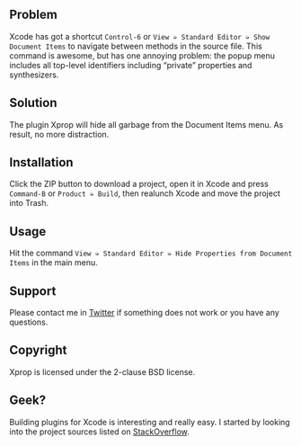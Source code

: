 ## Problem

Xcode has got a shortcut `Control-6` or `View ➭ Standard Editor ➭ Show Document Items` to navigate between methods in the source file. This command is awesome, but has one annoying problem: the popup menu includes all top-level identifiers including “private” properties and synthesizers.

## Solution

The plugin Xprop will hide all garbage from the Document Items menu. As result, no more distraction.

## Installation

Click the ZIP button to download a project, open it in Xcode and press `Command-B` or `Product ➭ Build`, then realunch Xcode and move the project into Trash.

## Usage

Hit the command `View ➭ Standard Editor ➭ Hide Properties from Document Items` in the main menu.

## Support

Please contact me in [Twitter](http://twitter.com/vadimshpakovski) if something does not work or you have any questions.

## Copyright

Xprop is licensed under the 2-clause BSD license.

## Geek?

Building plugins for Xcode is interesting and really easy. I started by looking into the project sources listed on [StackOverflow](http://stackoverflow.com/a/13181049/26980).
